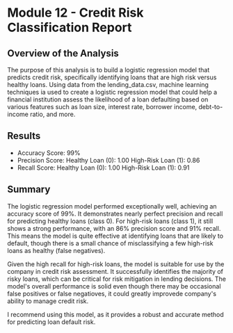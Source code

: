 # Module 12 - Credit Risk Classification Report

## Overview of the Analysis
The purpose of this analysis is to build a logistic regression model that predicts credit risk, specifically identifying loans that are high risk versus healthy loans. Using data from the lending_data.csv, machine learning techniques ia used to create a logistic regression model that could help a financial institution assess the likelihood of a loan defaulting based on various features such as loan size, interest rate, borrower income, debt-to-income ratio, and more.

## Results
* Accuracy Score: 99%
* Precision Score:
    Healthy Loan (0): 1.00
    High-Risk Loan (1): 0.86
* Recall Score:
    Healthy Loan (0): 1.00
    High-Risk Loan (1): 0.91

## Summary
The logistic regression model performed exceptionally well, achieving an accuracy score of 99%. It demonstrates nearly perfect precision and recall for predicting healthy loans (class 0). For high-risk loans (class 1), it still shows a strong performance, with an 86% precision score and 91% recall. This means the model is quite effective at identifying loans that are likely to default, though there is a small chance of misclassifying a few high-risk loans as healthy (false negatives).

Given the high recall for high-risk loans, the model is suitable for use by the company in credit risk assessment. It successfully identifies the majority of risky loans, which can be critical for risk mitigation in lending decisions. The model's overall performance is solid even though there may be occasional false positives or false negatioves, it could greatly improvede company's ability to manage credit risk.

I recommend using this model, as it provides a robust and accurate method for predicting loan default risk.